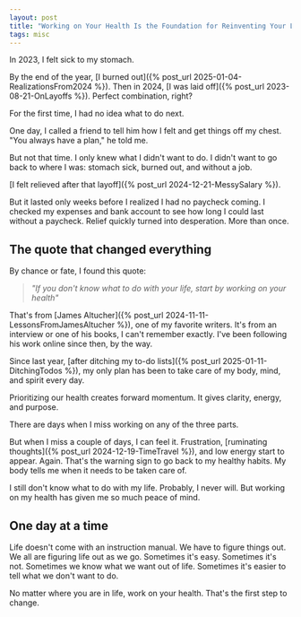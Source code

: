 ```yaml
---
layout: post
title: "Working on Your Health Is the Foundation for Reinventing Your Life"
tags: misc
---
```


In 2023, I felt sick to my stomach.

By the end of the year, [I burned out]({% post_url 2025-01-04-RealizationsFrom2024 %}). Then in 2024, [I was laid off]({% post_url 2023-08-21-OnLayoffs %}). Perfect combination, right?

For the first time, I had no idea what to do next.

One day, I called a friend to tell him how I felt and get things off my chest. "You always have a plan," he told me.

But not that time. I only knew what I didn't want to do. I didn't want to go back to where I was: stomach sick, burned out, and without a job.

[I felt relieved after that layoff]({% post_url 2024-12-21-MessySalary %}).

But it lasted only weeks before I realized I had no paycheck coming. I checked my expenses and bank account to see how long I could last without a paycheck. Relief quickly turned into desperation. More than once.

## The quote that changed everything

By chance or fate, I found this quote:

> _"If you don't know what to do with your life, start by working on your health"_

That's from [James Altucher]({% post_url 2024-11-11-LessonsFromJamesAltucher %}), one of my favorite writers. It's from an interview or one of his books, I can't remember exactly. I've been following his work online since then, by the way.

Since last year, [after ditching my to-do lists]({% post_url 2025-01-11-DitchingTodos %}), my only plan has been to take care of my body, mind, and spirit every day.

Prioritizing our health creates forward momentum. It gives clarity, energy, and purpose.

There are days when I miss working on any of the three parts.

But when I miss a couple of days, I can feel it. Frustration, [ruminating thoughts]({% post_url 2024-12-19-TimeTravel %}), and low energy start to appear. Again. That's the warning sign to go back to my healthy habits. My body tells me when it needs to be taken care of.

I still don't know what to do with my life. Probably, I never will. But working on my health has given me so much peace of mind.

## One day at a time

Life doesn't come with an instruction manual. We have to figure things out. We all are figuring life out as we go. Sometimes it's easy. Sometimes it's not. Sometimes we know what we want out of life. Sometimes it's easier to tell what we don't want to do.

No matter where you are in life, work on your health. That's the first step to change.
